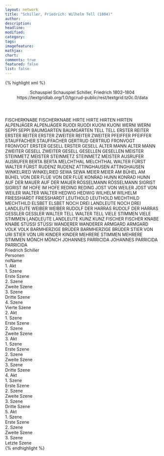 ```yaml
---
layout: network
title: "Schiller, Friedrich: Wilhelm Tell (1804)"
author:
description:
headline:
modified:
category:
tags:
imagefeature:
mathjax:
chart:
comments: true
featured: false
list: false
---
```

{% highlight xml %}
<?xml-model href="https://raw.githubusercontent.com/DLiNa/project/master/rules/lina.rnc"?><?xml-model href="https://raw.githubusercontent.com/DLiNa/project/master/rules/lina.sch"?>
<play xmlns="http://lina.digital">
  <header>
    <title>Wilhelm Tell</title>
    <subtitle>Schauspiel</subtitle>
    <genretitle>Schauspiel</genretitle>
    <author>Schiller, Friedrich</author>
    <date type="print" when="1804"/>
    <date type="premiere" when="1804"/>
    <date type="written" when="1804">1802–1804</date>
    <source>https://textgridlab.org/1.0/tgcrud-public/rest/textgrid:tz0c.0/data</source>
  </header>
  <personae>
    <character>
      <name>FISCHERKNABE</name>
      <alias xml:id="fischerknabe">
        <name>FISCHERKNABE</name>
      </alias>
    </character>
    <character>
      <name>HIRTE</name>
      <alias xml:id="hirte">
        <name>HIRTE</name>
      </alias>
    </character>
    <character>
      <name>HIRTEN</name>
      <alias xml:id="hirten">
        <name>HIRTEN</name>
      </alias>
    </character>
    <character>
      <name>ALPENJÄGER</name>
      <alias xml:id="alpenjäger">
        <name>ALPENJÄGER</name>
      </alias>
    </character>
    <character>
      <name>RUODI</name>
      <alias xml:id="ruodi">
        <name>RUODI</name>
      </alias>
    </character>
    <character>
      <name>KUONI</name>
      <alias xml:id="kuoni">
        <name>KUONI</name>
      </alias>
    </character>
    <character>
      <name>WERNI</name>
      <alias xml:id="werni">
        <name>WERNI</name>
      </alias>
    </character>
    <character>
      <name>SEPPI</name>
      <alias xml:id="seppi">
        <name>SEPPI</name>
      </alias>
    </character>
    <character>
      <name>BAUMGARTEN</name>
      <alias xml:id="baumgarten">
        <name>BAUMGARTEN</name>
      </alias>
    </character>
    <character>
      <name>TELL</name>
      <alias xml:id="tell">
        <name>TELL</name>
      </alias>
    </character>
    <character>
      <name>ERSTER REITER</name>
      <alias xml:id="erster_reiter">
        <name>ERSTER REITER</name>
      </alias>
      <alias xml:id="erster">
        <name>ERSTER</name>
      </alias>
    </character>
    <character>
      <name>ZWEITER REITER</name>
      <alias xml:id="zweiter">
        <name>ZWEITER</name>
      </alias>
    </character>
    <character>
      <name>PFEIFFER</name>
      <alias xml:id="pfeiffer">
        <name>PFEIFFER</name>
      </alias>
    </character>
    <character>
      <name>STAUFFACHER</name>
      <alias xml:id="stauffacher">
        <name>STAUFFACHER</name>
      </alias>
    </character>
    <character>
      <name>GERTRUD</name>
      <alias xml:id="gertrud">
        <name>GERTRUD</name>
      </alias>
    </character>
    <character>
      <name>FRONVOGT</name>
      <alias xml:id="fronvogt">
        <name>FRONVOGT</name>
      </alias>
    </character>
    <character>
      <name>ERSTER GESELL</name>
      <alias xml:id="erster_gesell">
        <name>ERSTER GESELL</name>
      </alias>
    </character>
    <character>
      <name>ALTER MANN</name>
      <alias xml:id="alter_mann">
        <name>ALTER MANN</name>
      </alias>
    </character>
    <character>
      <name>ZWEITER GESELL</name>
      <alias xml:id="zweiter_gesell">
        <name>ZWEITER GESELL</name>
      </alias>
    </character>
    <character>
      <name>GESELLEN</name>
      <alias xml:id="gesellen">
        <name>GESELLEN</name>
      </alias>
    </character>
    <character>
      <name>MEISTER STEINMETZ</name>
      <alias xml:id="meister_steinmetz">
        <name>MEISTER STEINMETZ</name>
      </alias>
      <alias xml:id="steinmetz">
        <name>STEINMETZ</name>
      </alias>
      <alias xml:id="meister">
        <name>MEISTER</name>
      </alias>
    </character>
    <character>
      <name>AUSRUFER</name>
      <alias xml:id="ausrufer">
        <name>AUSRUFER</name>
      </alias>
    </character>
    <character>
      <name>BERTA</name>
      <alias xml:id="berta">
        <name>BERTA</name>
      </alias>
    </character>
    <character>
      <name>MELCHTHAL</name>
      <alias xml:id="melchthal">
        <name>MELCHTHAL</name>
      </alias>
    </character>
    <character>
      <name>WALTER FÜRST</name>
      <alias xml:id="walter_fürst">
        <name>WALTER FÜRST</name>
      </alias>
    </character>
    <character>
      <name>RUDENZ</name>
      <alias xml:id="rudenz">
        <name>RUDENZ</name>
      </alias>
    </character>
    <character>
      <name>ATTINGHAUSEN</name>
      <alias xml:id="attinghausen">
        <name>ATTINGHAUSEN</name>
      </alias>
    </character>
    <character>
      <name>WINKELRIED</name>
      <alias xml:id="winkelried">
        <name>WINKELRIED</name>
      </alias>
    </character>
    <character>
      <name>SEWA</name>
      <alias xml:id="sewa">
        <name>SEWA</name>
      </alias>
    </character>
    <character>
      <name>MEIER</name>
      <alias xml:id="meier">
        <name>MEIER</name>
      </alias>
    </character>
    <character>
      <name>AM BÜHEL</name>
      <alias xml:id="am_bühel">
        <name>AM BÜHEL</name>
      </alias>
    </character>
    <character>
      <name>VON DER FLÜE</name>
      <alias xml:id="von_der_flüe">
        <name>VON DER FLÜE</name>
      </alias>
    </character>
    <character>
      <name>KONRAD HUNN</name>
      <alias xml:id="konrad_hunn">
        <name>KONRAD HUNN</name>
      </alias>
    </character>
    <character>
      <name>AUF DER MAUER</name>
      <alias xml:id="auf_der_mauer">
        <name>AUF DER MAUER</name>
      </alias>
    </character>
    <character>
      <name>RÖSSELMANN</name>
      <alias xml:id="rösselmann">
        <name>RÖSSELMANN</name>
      </alias>
    </character>
    <character>
      <name>SIGRIST</name>
      <alias xml:id="sigrist">
        <name>SIGRIST</name>
      </alias>
    </character>
    <character>
      <name>IM HOFE</name>
      <alias xml:id="im_hofe">
        <name>IM HOFE</name>
      </alias>
    </character>
    <character>
      <name>REDING</name>
      <alias xml:id="reding">
        <name>REDING</name>
      </alias>
    </character>
    <character>
      <name>JOST VON WEILER</name>
      <alias xml:id="jost_von_weiler">
        <name>JOST VON WEILER</name>
      </alias>
    </character>
    <character>
      <name>WALTER</name>
      <alias xml:id="walter">
        <name>WALTER</name>
      </alias>
    </character>
    <character>
      <name>HEDWIG</name>
      <alias xml:id="hedwig">
        <name>HEDWIG</name>
      </alias>
    </character>
    <character>
      <name>WILHELM</name>
      <alias xml:id="wilhelm">
        <name>WILHELM</name>
      </alias>
    </character>
    <character>
      <name>FRIESSHARDT</name>
      <alias xml:id="friesshardt">
        <name>FRIESSHARDT</name>
      </alias>
    </character>
    <character>
      <name>LEUTHOLD</name>
      <alias xml:id="leuthold">
        <name>LEUTHOLD</name>
      </alias>
    </character>
    <character>
      <name>MECHTHILD</name>
      <alias xml:id="mechthild">
        <name>MECHTHILD</name>
      </alias>
    </character>
    <character>
      <name>ELSBET</name>
      <alias xml:id="elsbet">
        <name>ELSBET</name>
      </alias>
    </character>
    <character>
      <name>NOCH DREI LANDLEUTE</name>
      <alias xml:id="noch_drei_landleute">
        <name>NOCH DREI LANDLEUTE</name>
      </alias>
    </character>
    <character>
      <name>WEIBER</name>
      <alias xml:id="weiber">
        <name>WEIBER</name>
      </alias>
    </character>
    <character>
      <name>RUDOLF DER HARRAS</name>
      <alias xml:id="rudolf_der_harras">
        <name>RUDOLF DER HARRAS</name>
      </alias>
    </character>
    <character>
      <name>GESSLER</name>
      <alias xml:id="gessler">
        <name>GESSLER</name>
      </alias>
    </character>
    <character>
      <name>WALTER TELL</name>
      <alias xml:id="walter_tell">
        <name>WALTER TELL</name>
      </alias>
    </character>
    <character>
      <name>VIELE STIMMEN</name>
      <alias xml:id="viele_stimmen">
        <name>VIELE STIMMEN</name>
      </alias>
    </character>
    <character>
      <name>LANDLEUTE</name>
      <alias xml:id="landleute">
        <name>LANDLEUTE</name>
      </alias>
    </character>
    <character>
      <name>KUNZ</name>
      <alias xml:id="kunz">
        <name>KUNZ</name>
      </alias>
    </character>
    <character>
      <name>FISCHER</name>
      <alias xml:id="fischer">
        <name>FISCHER</name>
      </alias>
    </character>
    <character>
      <name>KNABE</name>
      <alias xml:id="knabe">
        <name>KNABE</name>
      </alias>
    </character>
    <character>
      <name>STÜSSI</name>
      <alias xml:id="stüssi">
        <name>STÜSSI</name>
      </alias>
    </character>
    <character>
      <name>WANDERER</name>
      <alias xml:id="wanderer">
        <name>WANDERER</name>
      </alias>
    </character>
    <character>
      <name>ARMGARD</name>
      <alias xml:id="armgard">
        <name>ARMGARD</name>
      </alias>
    </character>
    <character>
      <name>VOLK</name>
      <alias xml:id="volk">
        <name>VOLK</name>
      </alias>
    </character>
    <character>
      <name>BARMHERZIGE BRÜDER</name>
      <alias xml:id="barmherzige_brüder">
        <name>BARMHERZIGE BRÜDER</name>
      </alias>
    </character>
    <character>
      <name>STIER VON URI</name>
      <alias xml:id="stier_von_uri">
        <name>STIER VON URI</name>
      </alias>
    </character>
    <character>
      <name>KINDER</name>
      <alias xml:id="kinder">
        <name>KINDER</name>
      </alias>
    </character>
    <character>
      <name>MEHRERE STIMMEN</name>
      <alias xml:id="mehrere_stimmen">
        <name>MEHRERE STIMMEN</name>
      </alias>
    </character>
    <character>
      <name>MÖNCH</name>
      <alias xml:id="mönch">
        <name>MÖNCH</name>
      </alias>
    </character>
    <character>
      <name>JOHANNES PARRICIDA</name>
      <alias xml:id="johannes_parricida">
        <name>JOHANNES PARRICIDA</name>
      </alias>
      <alias xml:id="parricida">
        <name>PARRICIDA</name>
      </alias>
    </character>
  </personae>
  <text>
    <div>
      <head>Friedrich Schiller</head>
    </div>
    <div>
      <head>Personen</head>
      <div>
        <head>noName</head>
      </div>
    </div>
    <div>
      <head>1. Akt</head>
      <div>
        <head>1. Szene</head>
        <div>
          <head>Erste Szene</head>
          <sp who="#fischerknabe">
            <amount n="1" unit="speech_acts"/>
            <amount n="70" unit="words"/>
            <amount n="12" unit="lines"/>
            <amount n="318" unit="chars"/>
          </sp>
          <sp who="#hirte">
            <amount n="1" unit="speech_acts"/>
            <amount n="61" unit="words"/>
            <amount n="12" unit="lines"/>
            <amount n="338" unit="chars"/>
          </sp>
          <sp who="#alpenjäger">
            <amount n="1" unit="speech_acts"/>
            <amount n="69" unit="words"/>
            <amount n="12" unit="lines"/>
            <amount n="352" unit="chars"/>
          </sp>
          <sp who="#ruodi">
            <amount n="18" unit="speech_acts"/>
            <amount n="287" unit="words"/>
            <amount n="36" unit="lines"/>
            <amount n="1439" unit="chars"/>
          </sp>
          <sp who="#kuoni">
            <amount n="22" unit="speech_acts"/>
            <amount n="288" unit="words"/>
            <amount n="37" unit="lines"/>
            <amount n="1483" unit="chars"/>
          </sp>
          <sp who="#werni">
            <amount n="15" unit="speech_acts"/>
            <amount n="164" unit="words"/>
            <amount n="22" unit="lines"/>
            <amount n="881" unit="chars"/>
          </sp>
          <sp who="#seppi">
            <amount n="3" unit="speech_acts"/>
            <amount n="17" unit="words"/>
            <amount n="3" unit="lines"/>
            <amount n="91" unit="chars"/>
          </sp>
          <sp who="#baumgarten">
            <amount n="14" unit="speech_acts"/>
            <amount n="268" unit="words"/>
            <amount n="34" unit="lines"/>
            <amount n="1368" unit="chars"/>
          </sp>
          <sp who="#fischerknabe #hirte #alpenjäger #ruodi #kuoni #werni #seppi">
            <amount n="1" unit="speech_acts"/>
            <amount n="9" unit="words"/>
            <amount n="1" unit="lines"/>
            <amount n="41" unit="chars"/>
          </sp>
          <sp who="#tell">
            <amount n="7" unit="speech_acts"/>
            <amount n="132" unit="words"/>
            <amount n="18" unit="lines"/>
            <amount n="706" unit="chars"/>
          </sp>
          <sp who="#hirten #hirte #alpenjäger">
            <amount n="1" unit="speech_acts"/>
            <amount n="6" unit="words"/>
            <amount n="1" unit="lines"/>
            <amount n="29" unit="chars"/>
          </sp>
          <sp who="#erster_reiter">
            <amount n="2" unit="speech_acts"/>
            <amount n="13" unit="words"/>
            <amount n="2" unit="lines"/>
            <amount n="66" unit="chars"/>
          </sp>
          <sp who="#zweiter">
            <amount n="2" unit="speech_acts"/>
            <amount n="13" unit="words"/>
            <amount n="2" unit="lines"/>
            <amount n="71" unit="chars"/>
          </sp>
          <sp who="#kuoni #ruodi">
            <amount n="1" unit="speech_acts"/>
            <amount n="4" unit="words"/>
            <amount n="1" unit="lines"/>
            <amount n="22" unit="chars"/>
          </sp>
          <sp who="#erster">
            <amount n="1" unit="speech_acts"/>
            <amount n="23" unit="words"/>
            <amount n="3" unit="lines"/>
            <amount n="116" unit="chars"/>
          </sp>
        </div>
      </div>
      <div>
        <head>2. Szene</head>
        <div>
          <head>Zweite Szene</head>
          <sp who="#pfeiffer">
            <amount n="2" unit="speech_acts"/>
            <amount n="83" unit="words"/>
            <amount n="10" unit="lines"/>
            <amount n="440" unit="chars"/>
          </sp>
          <sp who="#stauffacher">
            <amount n="11" unit="speech_acts"/>
            <amount n="572" unit="words"/>
            <amount n="73" unit="lines"/>
            <amount n="3035" unit="chars"/>
          </sp>
          <sp who="#gertrud">
            <amount n="10" unit="speech_acts"/>
            <amount n="656" unit="words"/>
            <amount n="84" unit="lines"/>
            <amount n="3442" unit="chars"/>
          </sp>
          <sp who="#tell">
            <amount n="1" unit="speech_acts"/>
            <amount n="33" unit="words"/>
            <amount n="4" unit="lines"/>
            <amount n="171" unit="chars"/>
          </sp>
        </div>
      </div>
      <div>
        <head>3. Szene</head>
        <div>
          <head>Dritte Szene</head>
          <sp who="#fronvogt">
            <amount n="6" unit="speech_acts"/>
            <amount n="98" unit="words"/>
            <amount n="14" unit="lines"/>
            <amount n="562" unit="chars"/>
          </sp>
          <sp who="#erster_gesell">
            <amount n="7" unit="speech_acts"/>
            <amount n="115" unit="words"/>
            <amount n="16" unit="lines"/>
            <amount n="634" unit="chars"/>
          </sp>
          <sp who="#alter_mann">
            <amount n="1" unit="speech_acts"/>
            <amount n="4" unit="words"/>
            <amount n="1" unit="lines"/>
            <amount n="20" unit="chars"/>
          </sp>
          <sp who="#meister_steinmetz #gesellen #erster_gesell #zweiter_gesell">
            <amount n="1" unit="speech_acts"/>
            <amount n="3" unit="words"/>
            <amount n="1" unit="lines"/>
            <amount n="23" unit="chars"/>
          </sp>
          <sp who="#zweiter_gesell">
            <amount n="2" unit="speech_acts"/>
            <amount n="20" unit="words"/>
            <amount n="3" unit="lines"/>
            <amount n="104" unit="chars"/>
          </sp>
          <sp who="#gesellen #erster_gesell #zweiter_gesell">
            <amount n="3" unit="speech_acts"/>
            <amount n="13" unit="words"/>
            <amount n="3" unit="lines"/>
            <amount n="74" unit="chars"/>
          </sp>
          <sp who="#meister_steinmetz">
            <amount n="7" unit="speech_acts"/>
            <amount n="94" unit="words"/>
            <amount n="13" unit="lines"/>
            <amount n="471" unit="chars"/>
          </sp>
          <sp who="#stauffacher">
            <amount n="12" unit="speech_acts"/>
            <amount n="94" unit="words"/>
            <amount n="13" unit="lines"/>
            <amount n="475" unit="chars"/>
          </sp>
          <sp who="#tell">
            <amount n="12" unit="speech_acts"/>
            <amount n="208" unit="words"/>
            <amount n="26" unit="lines"/>
            <amount n="1119" unit="chars"/>
          </sp>
          <sp who="#steinmetz">
            <amount n="1" unit="speech_acts"/>
            <amount n="13" unit="words"/>
            <amount n="2" unit="lines"/>
            <amount n="79" unit="chars"/>
          </sp>
          <sp who="#ausrufer">
            <amount n="2" unit="speech_acts"/>
            <amount n="82" unit="words"/>
            <amount n="11" unit="lines"/>
            <amount n="422" unit="chars"/>
          </sp>
          <sp who="#berta">
            <amount n="2" unit="speech_acts"/>
            <amount n="33" unit="words"/>
            <amount n="5" unit="lines"/>
            <amount n="171" unit="chars"/>
          </sp>
          <sp who="#meister">
            <amount n="1" unit="speech_acts"/>
            <amount n="54" unit="words"/>
            <amount n="7" unit="lines"/>
            <amount n="277" unit="chars"/>
          </sp>
        </div>
      </div>
      <div>
        <head>4. Szene</head>
        <div>
          <head>Vierte Szene</head>
          <sp who="#melchthal">
            <amount n="19" unit="speech_acts"/>
            <amount n="1031" unit="words"/>
            <amount n="139" unit="lines"/>
            <amount n="5521" unit="chars"/>
          </sp>
          <sp who="#walter_fürst">
            <amount n="24" unit="speech_acts"/>
            <amount n="668" unit="words"/>
            <amount n="89" unit="lines"/>
            <amount n="3547" unit="chars"/>
          </sp>
          <sp who="#stauffacher">
            <amount n="21" unit="speech_acts"/>
            <amount n="586" unit="words"/>
            <amount n="77" unit="lines"/>
            <amount n="3089" unit="chars"/>
          </sp>
          <sp who="#walter_fürst #melchthal">
            <amount n="1" unit="speech_acts"/>
            <amount n="4" unit="words"/>
            <amount n="1" unit="lines"/>
            <amount n="18" unit="chars"/>
          </sp>
        </div>
      </div>
    </div>
    <div>
      <head>2. Akt</head>
      <div>
        <head>1. Szene</head>
        <div>
          <head>Erste Szene</head>
          <sp who="#rudenz">
            <amount n="11" unit="speech_acts"/>
            <amount n="545" unit="words"/>
            <amount n="73" unit="lines"/>
            <amount n="2938" unit="chars"/>
          </sp>
          <sp who="#attinghausen">
            <amount n="13" unit="speech_acts"/>
            <amount n="998" unit="words"/>
            <amount n="134" unit="lines"/>
            <amount n="5445" unit="chars"/>
          </sp>
          <sp who="#kuoni">
            <amount n="1" unit="speech_acts"/>
            <amount n="15" unit="words"/>
            <amount n="3" unit="lines"/>
            <amount n="85" unit="chars"/>
          </sp>
        </div>
      </div>
      <div>
        <head>2. Szene</head>
        <div>
          <head>Zweite Szene</head>
          <sp who="#melchthal">
            <amount n="18" unit="speech_acts"/>
            <amount n="764" unit="words"/>
            <amount n="101" unit="lines"/>
            <amount n="4082" unit="chars"/>
          </sp>
          <sp who="#winkelried">
            <amount n="7" unit="speech_acts"/>
            <amount n="173" unit="words"/>
            <amount n="24" unit="lines"/>
            <amount n="863" unit="chars"/>
          </sp>
          <sp who="#sewa">
            <amount n="4" unit="speech_acts"/>
            <amount n="35" unit="words"/>
            <amount n="5" unit="lines"/>
            <amount n="183" unit="chars"/>
          </sp>
          <sp who="#meier">
            <amount n="14" unit="speech_acts"/>
            <amount n="203" unit="words"/>
            <amount n="29" unit="lines"/>
            <amount n="1063" unit="chars"/>
          </sp>
          <sp who="#baumgarten">
            <amount n="4" unit="speech_acts"/>
            <amount n="68" unit="words"/>
            <amount n="9" unit="lines"/>
            <amount n="355" unit="chars"/>
          </sp>
          <sp who="#am_bühel">
            <amount n="4" unit="speech_acts"/>
            <amount n="36" unit="words"/>
            <amount n="6" unit="lines"/>
            <amount n="209" unit="chars"/>
          </sp>
          <sp who="#von_der_flüe">
            <amount n="3" unit="speech_acts"/>
            <amount n="36" unit="words"/>
            <amount n="5" unit="lines"/>
            <amount n="189" unit="chars"/>
          </sp>
          <sp who="#stauffacher">
            <amount n="26" unit="speech_acts"/>
            <amount n="1293" unit="words"/>
            <amount n="177" unit="lines"/>
            <amount n="7091" unit="chars"/>
          </sp>
          <sp who="#melchthal #winkelried #sewa #meier #baumgarten #am_bühel #von_der_flüe #stauffacher #konrad_hunn #auf_der_mauer #walter_fürst #rösselmann #sigrist #im_hofe #reding #jost_von_weiler">
            <amount n="4" unit="speech_acts"/>
            <amount n="23" unit="words"/>
            <amount n="4" unit="lines"/>
            <amount n="130" unit="chars"/>
          </sp>
          <sp who="#konrad_hunn">
            <amount n="3" unit="speech_acts"/>
            <amount n="219" unit="words"/>
            <amount n="28" unit="lines"/>
            <amount n="1132" unit="chars"/>
          </sp>
          <sp who="#auf_der_mauer">
            <amount n="7" unit="speech_acts"/>
            <amount n="123" unit="words"/>
            <amount n="16" unit="lines"/>
            <amount n="681" unit="chars"/>
          </sp>
          <sp who="#walter_fürst">
            <amount n="12" unit="speech_acts"/>
            <amount n="309" unit="words"/>
            <amount n="43" unit="lines"/>
            <amount n="1748" unit="chars"/>
          </sp>
          <sp who="#rösselmann">
            <amount n="9" unit="speech_acts"/>
            <amount n="291" unit="words"/>
            <amount n="36" unit="lines"/>
            <amount n="1559" unit="chars"/>
          </sp>
          <sp who="#sigrist">
            <amount n="2" unit="speech_acts"/>
            <amount n="20" unit="words"/>
            <amount n="3" unit="lines"/>
            <amount n="102" unit="chars"/>
          </sp>
          <sp who="#im_hofe">
            <amount n="2" unit="speech_acts"/>
            <amount n="23" unit="words"/>
            <amount n="3" unit="lines"/>
            <amount n="131" unit="chars"/>
          </sp>
          <sp who="#reding">
            <amount n="10" unit="speech_acts"/>
            <amount n="250" unit="words"/>
            <amount n="35" unit="lines"/>
            <amount n="1367" unit="chars"/>
          </sp>
          <sp who="#jost_von_weiler">
            <amount n="2" unit="speech_acts"/>
            <amount n="10" unit="words"/>
            <amount n="2" unit="lines"/>
            <amount n="65" unit="chars"/>
          </sp>
        </div>
      </div>
    </div>
    <div>
      <head>3. Akt</head>
      <div>
        <head>1. Szene</head>
        <div>
          <head>Erste Szene</head>
          <sp who="#walter">
            <amount n="5" unit="speech_acts"/>
            <amount n="94" unit="words"/>
            <amount n="17" unit="lines"/>
            <amount n="451" unit="chars"/>
          </sp>
          <sp who="#tell">
            <amount n="22" unit="speech_acts"/>
            <amount n="444" unit="words"/>
            <amount n="60" unit="lines"/>
            <amount n="2346" unit="chars"/>
          </sp>
          <sp who="#hedwig">
            <amount n="23" unit="speech_acts"/>
            <amount n="370" unit="words"/>
            <amount n="52" unit="lines"/>
            <amount n="1972" unit="chars"/>
          </sp>
          <sp who="#wilhelm">
            <amount n="1" unit="speech_acts"/>
            <amount n="5" unit="words"/>
            <amount n="1" unit="lines"/>
            <amount n="27" unit="chars"/>
          </sp>
        </div>
      </div>
      <div>
        <head>2. Szene</head>
        <div>
          <head>Zweite Szene</head>
          <sp who="#berta">
            <amount n="15" unit="speech_acts"/>
            <amount n="667" unit="words"/>
            <amount n="87" unit="lines"/>
            <amount n="3494" unit="chars"/>
          </sp>
          <sp who="#rudenz">
            <amount n="14" unit="speech_acts"/>
            <amount n="499" unit="words"/>
            <amount n="66" unit="lines"/>
            <amount n="2595" unit="chars"/>
          </sp>
        </div>
      </div>
      <div>
        <head>3. Szene</head>
        <div>
          <head>Dritte Szene</head>
          <sp who="#friesshardt">
            <amount n="16" unit="speech_acts"/>
            <amount n="300" unit="words"/>
            <amount n="39" unit="lines"/>
            <amount n="1564" unit="chars"/>
          </sp>
          <sp who="#leuthold">
            <amount n="7" unit="speech_acts"/>
            <amount n="168" unit="words"/>
            <amount n="21" unit="lines"/>
            <amount n="853" unit="chars"/>
          </sp>
          <sp who="#mechthild">
            <amount n="1" unit="speech_acts"/>
            <amount n="10" unit="words"/>
            <amount n="1" unit="lines"/>
            <amount n="48" unit="chars"/>
          </sp>
          <sp who="#elsbet">
            <amount n="1" unit="speech_acts"/>
            <amount n="17" unit="words"/>
            <amount n="2" unit="lines"/>
            <amount n="93" unit="chars"/>
          </sp>
          <sp who="#walter">
            <amount n="14" unit="speech_acts"/>
            <amount n="193" unit="words"/>
            <amount n="25" unit="lines"/>
            <amount n="976" unit="chars"/>
          </sp>
          <sp who="#tell">
            <amount n="34" unit="speech_acts"/>
            <amount n="505" unit="words"/>
            <amount n="68" unit="lines"/>
            <amount n="2593" unit="chars"/>
          </sp>
          <sp who="#sigrist">
            <amount n="2" unit="speech_acts"/>
            <amount n="18" unit="words"/>
            <amount n="3" unit="lines"/>
            <amount n="93" unit="chars"/>
          </sp>
          <sp who="#rösselmann">
            <amount n="7" unit="speech_acts"/>
            <amount n="73" unit="words"/>
            <amount n="10" unit="lines"/>
            <amount n="362" unit="chars"/>
          </sp>
          <sp who="#walter_fürst">
            <amount n="7" unit="speech_acts"/>
            <amount n="92" unit="words"/>
            <amount n="13" unit="lines"/>
            <amount n="511" unit="chars"/>
          </sp>
          <sp who="#stauffacher">
            <amount n="12" unit="speech_acts"/>
            <amount n="129" unit="words"/>
            <amount n="18" unit="lines"/>
            <amount n="661" unit="chars"/>
          </sp>
          <sp who="#melchthal">
            <amount n="5" unit="speech_acts"/>
            <amount n="56" unit="words"/>
            <amount n="8" unit="lines"/>
            <amount n="317" unit="chars"/>
          </sp>
          <sp who="#noch_drei_landleute">
            <amount n="1" unit="speech_acts"/>
            <amount n="9" unit="words"/>
            <amount n="1" unit="lines"/>
            <amount n="49" unit="chars"/>
          </sp>
          <sp who="#walter_fürst #stauffacher">
            <amount n="1" unit="speech_acts"/>
            <amount n="2" unit="words"/>
            <amount n="1" unit="lines"/>
            <amount n="16" unit="chars"/>
          </sp>
          <sp who="#weiber">
            <amount n="2" unit="speech_acts"/>
            <amount n="7" unit="words"/>
            <amount n="2" unit="lines"/>
            <amount n="37" unit="chars"/>
          </sp>
          <sp who="#rösselmann #melchthal">
            <amount n="1" unit="speech_acts"/>
            <amount n="3" unit="words"/>
            <amount n="1" unit="lines"/>
            <amount n="20" unit="chars"/>
          </sp>
          <sp who="#rudolf_der_harras">
            <amount n="4" unit="speech_acts"/>
            <amount n="44" unit="words"/>
            <amount n="6" unit="lines"/>
            <amount n="237" unit="chars"/>
          </sp>
          <sp who="#gessler">
            <amount n="26" unit="speech_acts"/>
            <amount n="785" unit="words"/>
            <amount n="101" unit="lines"/>
            <amount n="4045" unit="chars"/>
          </sp>
          <sp who="#walter_tell">
            <amount n="7" unit="speech_acts"/>
            <amount n="168" unit="words"/>
            <amount n="21" unit="lines"/>
            <amount n="876" unit="chars"/>
          </sp>
          <sp who="#berta">
            <amount n="5" unit="speech_acts"/>
            <amount n="103" unit="words"/>
            <amount n="14" unit="lines"/>
            <amount n="565" unit="chars"/>
          </sp>
          <sp who="#rudenz">
            <amount n="5" unit="speech_acts"/>
            <amount n="284" unit="words"/>
            <amount n="39" unit="lines"/>
            <amount n="1521" unit="chars"/>
          </sp>
          <sp who="#viele_stimmen">
            <amount n="1" unit="speech_acts"/>
            <amount n="4" unit="words"/>
            <amount n="1" unit="lines"/>
            <amount n="24" unit="chars"/>
          </sp>
          <sp who="#landleute">
            <amount n="2" unit="speech_acts"/>
            <amount n="21" unit="words"/>
            <amount n="3" unit="lines"/>
            <amount n="129" unit="chars"/>
          </sp>
        </div>
      </div>
    </div>
    <div>
      <head>4. Akt</head>
      <div>
        <head>1. Szene</head>
        <div>
          <head>Erste Szene</head>
          <sp who="#kunz">
            <amount n="4" unit="speech_acts"/>
            <amount n="101" unit="words"/>
            <amount n="13" unit="lines"/>
            <amount n="539" unit="chars"/>
          </sp>
          <sp who="#fischer">
            <amount n="28" unit="speech_acts"/>
            <amount n="764" unit="words"/>
            <amount n="103" unit="lines"/>
            <amount n="4082" unit="chars"/>
          </sp>
          <sp who="#knabe">
            <amount n="12" unit="speech_acts"/>
            <amount n="175" unit="words"/>
            <amount n="23" unit="lines"/>
            <amount n="883" unit="chars"/>
          </sp>
          <sp who="#tell">
            <amount n="16" unit="speech_acts"/>
            <amount n="570" unit="words"/>
            <amount n="75" unit="lines"/>
            <amount n="2982" unit="chars"/>
          </sp>
          <sp who="#fischer #knabe">
            <amount n="2" unit="speech_acts"/>
            <amount n="7" unit="words"/>
            <amount n="2" unit="lines"/>
            <amount n="40" unit="chars"/>
          </sp>
        </div>
      </div>
      <div>
        <head>2. Szene</head>
        <div>
          <head>Zweite Szene</head>
          <sp who="#walter_fürst">
            <amount n="12" unit="speech_acts"/>
            <amount n="171" unit="words"/>
            <amount n="26" unit="lines"/>
            <amount n="943" unit="chars"/>
          </sp>
          <sp who="#stauffacher">
            <amount n="15" unit="speech_acts"/>
            <amount n="203" unit="words"/>
            <amount n="30" unit="lines"/>
            <amount n="1132" unit="chars"/>
          </sp>
          <sp who="#baumgarten">
            <amount n="3" unit="speech_acts"/>
            <amount n="43" unit="words"/>
            <amount n="6" unit="lines"/>
            <amount n="217" unit="chars"/>
          </sp>
          <sp who="#hedwig">
            <amount n="9" unit="speech_acts"/>
            <amount n="391" unit="words"/>
            <amount n="48" unit="lines"/>
            <amount n="1931" unit="chars"/>
          </sp>
          <sp who="#walter_tell">
            <amount n="1" unit="speech_acts"/>
            <amount n="2" unit="words"/>
            <amount n="1" unit="lines"/>
            <amount n="12" unit="chars"/>
          </sp>
          <sp who="#melchthal">
            <amount n="8" unit="speech_acts"/>
            <amount n="180" unit="words"/>
            <amount n="25" unit="lines"/>
            <amount n="970" unit="chars"/>
          </sp>
          <sp who="#attinghausen">
            <amount n="12" unit="speech_acts"/>
            <amount n="380" unit="words"/>
            <amount n="52" unit="lines"/>
            <amount n="1977" unit="chars"/>
          </sp>
          <sp who="#rudenz">
            <amount n="12" unit="speech_acts"/>
            <amount n="620" unit="words"/>
            <amount n="84" unit="lines"/>
            <amount n="3321" unit="chars"/>
          </sp>
        </div>
      </div>
      <div>
        <head>3. Szene</head>
        <div>
          <head>Dritte Szene</head>
          <sp who="#tell">
            <amount n="9" unit="speech_acts"/>
            <amount n="789" unit="words"/>
            <amount n="104" unit="lines"/>
            <amount n="4235" unit="chars"/>
          </sp>
          <sp who="#stüssi">
            <amount n="19" unit="speech_acts"/>
            <amount n="369" unit="words"/>
            <amount n="49" unit="lines"/>
            <amount n="1911" unit="chars"/>
          </sp>
          <sp who="#wanderer">
            <amount n="1" unit="speech_acts"/>
            <amount n="22" unit="words"/>
            <amount n="3" unit="lines"/>
            <amount n="123" unit="chars"/>
          </sp>
          <sp who="#armgard">
            <amount n="17" unit="speech_acts"/>
            <amount n="302" unit="words"/>
            <amount n="43" unit="lines"/>
            <amount n="1615" unit="chars"/>
          </sp>
          <sp who="#friesshardt">
            <amount n="4" unit="speech_acts"/>
            <amount n="54" unit="words"/>
            <amount n="7" unit="lines"/>
            <amount n="277" unit="chars"/>
          </sp>
          <sp who="#gessler">
            <amount n="10" unit="speech_acts"/>
            <amount n="298" unit="words"/>
            <amount n="40" unit="lines"/>
            <amount n="1539" unit="chars"/>
          </sp>
          <sp who="#rudolf_der_harras">
            <amount n="12" unit="speech_acts"/>
            <amount n="310" unit="words"/>
            <amount n="42" unit="lines"/>
            <amount n="1634" unit="chars"/>
          </sp>
          <sp who="#volk">
            <amount n="1" unit="speech_acts"/>
            <amount n="3" unit="words"/>
            <amount n="1" unit="lines"/>
            <amount n="19" unit="chars"/>
          </sp>
          <sp who="#viele_stimmen">
            <amount n="1" unit="speech_acts"/>
            <amount n="5" unit="words"/>
            <amount n="1" unit="lines"/>
            <amount n="22" unit="chars"/>
          </sp>
          <sp who="#weiber">
            <amount n="1" unit="speech_acts"/>
            <amount n="7" unit="words"/>
            <amount n="1" unit="lines"/>
            <amount n="42" unit="chars"/>
          </sp>
          <sp who="#tell #stüssi #wanderer #armgard #friesshardt #gessler #rudolf_der_harras #volk">
            <amount n="1" unit="speech_acts"/>
            <amount n="4" unit="words"/>
            <amount n="1" unit="lines"/>
            <amount n="18" unit="chars"/>
          </sp>
          <sp who="#barmherzige_brüder">
            <amount n="1" unit="speech_acts"/>
            <amount n="39" unit="words"/>
            <amount n="6" unit="lines"/>
            <amount n="198" unit="chars"/>
          </sp>
        </div>
      </div>
    </div>
    <div>
      <head>5. Akt</head>
      <div>
        <head>1. Szene</head>
        <div>
          <head>Erste Szene</head>
          <sp who="#ruodi">
            <amount n="9" unit="speech_acts"/>
            <amount n="132" unit="words"/>
            <amount n="19" unit="lines"/>
            <amount n="716" unit="chars"/>
          </sp>
          <sp who="#steinmetz">
            <amount n="5" unit="speech_acts"/>
            <amount n="49" unit="words"/>
            <amount n="8" unit="lines"/>
            <amount n="277" unit="chars"/>
          </sp>
          <sp who="#ruodi #steinmetz #stier_von_uri #rösselmann #stauffacher #sigrist">
            <amount n="4" unit="speech_acts"/>
            <amount n="17" unit="words"/>
            <amount n="4" unit="lines"/>
            <amount n="106" unit="chars"/>
          </sp>
          <sp who="#stier_von_uri">
            <amount n="1" unit="speech_acts"/>
            <amount n="4" unit="words"/>
            <amount n="1" unit="lines"/>
            <amount n="19" unit="chars"/>
          </sp>
          <sp who="#walter_fürst">
            <amount n="23" unit="speech_acts"/>
            <amount n="417" unit="words"/>
            <amount n="61" unit="lines"/>
            <amount n="2267" unit="chars"/>
          </sp>
          <sp who="#melchthal">
            <amount n="15" unit="speech_acts"/>
            <amount n="455" unit="words"/>
            <amount n="62" unit="lines"/>
            <amount n="2427" unit="chars"/>
          </sp>
          <sp who="#kinder">
            <amount n="1" unit="speech_acts"/>
            <amount n="2" unit="words"/>
            <amount n="1" unit="lines"/>
            <amount n="19" unit="chars"/>
          </sp>
          <sp who="#baumgarten">
            <amount n="2" unit="speech_acts"/>
            <amount n="21" unit="words"/>
            <amount n="3" unit="lines"/>
            <amount n="123" unit="chars"/>
          </sp>
          <sp who="#mehrere_stimmen">
            <amount n="1" unit="speech_acts"/>
            <amount n="10" unit="words"/>
            <amount n="2" unit="lines"/>
            <amount n="57" unit="chars"/>
          </sp>
          <sp who="#rösselmann">
            <amount n="5" unit="speech_acts"/>
            <amount n="23" unit="words"/>
            <amount n="5" unit="lines"/>
            <amount n="132" unit="chars"/>
          </sp>
          <sp who="#landleute">
            <amount n="2" unit="speech_acts"/>
            <amount n="4" unit="words"/>
            <amount n="2" unit="lines"/>
            <amount n="20" unit="chars"/>
          </sp>
          <sp who="#stauffacher">
            <amount n="12" unit="speech_acts"/>
            <amount n="699" unit="words"/>
            <amount n="94" unit="lines"/>
            <amount n="3747" unit="chars"/>
          </sp>
          <sp who="#walter_fürst #mehrere_stimmen">
            <amount n="1" unit="speech_acts"/>
            <amount n="3" unit="words"/>
            <amount n="1" unit="lines"/>
            <amount n="17" unit="chars"/>
          </sp>
          <sp who="#sigrist">
            <amount n="2" unit="speech_acts"/>
            <amount n="13" unit="words"/>
            <amount n="2" unit="lines"/>
            <amount n="76" unit="chars"/>
          </sp>
          <sp who="#rösselmann #mehrere_stimmen">
            <amount n="1" unit="speech_acts"/>
            <amount n="3" unit="words"/>
            <amount n="1" unit="lines"/>
            <amount n="19" unit="chars"/>
          </sp>
          <sp who="#viele_stimmen">
            <amount n="2" unit="speech_acts"/>
            <amount n="13" unit="words"/>
            <amount n="2" unit="lines"/>
            <amount n="59" unit="chars"/>
          </sp>
        </div>
      </div>
      <div>
        <head>2. Szene</head>
        <div>
          <head>Zweite Szene</head>
          <sp who="#hedwig">
            <amount n="16" unit="speech_acts"/>
            <amount n="251" unit="words"/>
            <amount n="34" unit="lines"/>
            <amount n="1229" unit="chars"/>
          </sp>
          <sp who="#walter">
            <amount n="6" unit="speech_acts"/>
            <amount n="86" unit="words"/>
            <amount n="12" unit="lines"/>
            <amount n="434" unit="chars"/>
          </sp>
          <sp who="#wilhelm">
            <amount n="5" unit="speech_acts"/>
            <amount n="40" unit="words"/>
            <amount n="7" unit="lines"/>
            <amount n="216" unit="chars"/>
          </sp>
          <sp who="#mönch">
            <amount n="8" unit="speech_acts"/>
            <amount n="118" unit="words"/>
            <amount n="16" unit="lines"/>
            <amount n="601" unit="chars"/>
          </sp>
          <sp who="#tell">
            <amount n="29" unit="speech_acts"/>
            <amount n="794" unit="words"/>
            <amount n="108" unit="lines"/>
            <amount n="4175" unit="chars"/>
          </sp>
          <sp who="#johannes_parricida">
            <amount n="1" unit="speech_acts"/>
            <amount n="7" unit="words"/>
            <amount n="2" unit="lines"/>
            <amount n="30" unit="chars"/>
          </sp>
          <sp who="#parricida">
            <amount n="16" unit="speech_acts"/>
            <amount n="283" unit="words"/>
            <amount n="38" unit="lines"/>
            <amount n="1460" unit="chars"/>
          </sp>
        </div>
      </div>
      <div>
        <head>3. Szene</head>
        <div>
          <head>Letzte Szene</head>
          <sp who="#walter_fürst #melchthal #stauffacher #landleute">
            <amount n="1" unit="speech_acts"/>
            <amount n="9" unit="words"/>
            <amount n="1" unit="lines"/>
            <amount n="42" unit="chars"/>
          </sp>
          <sp who="#berta">
            <amount n="2" unit="speech_acts"/>
            <amount n="51" unit="words"/>
            <amount n="8" unit="lines"/>
            <amount n="283" unit="chars"/>
          </sp>
          <sp who="#landleute">
            <amount n="1" unit="speech_acts"/>
            <amount n="7" unit="words"/>
            <amount n="1" unit="lines"/>
            <amount n="32" unit="chars"/>
          </sp>
          <sp who="#rudenz">
            <amount n="1" unit="speech_acts"/>
            <amount n="8" unit="words"/>
            <amount n="1" unit="lines"/>
            <amount n="39" unit="chars"/>
          </sp>
        </div>
      </div>
    </div>
  </text>
</play>
{% endhighlight %}